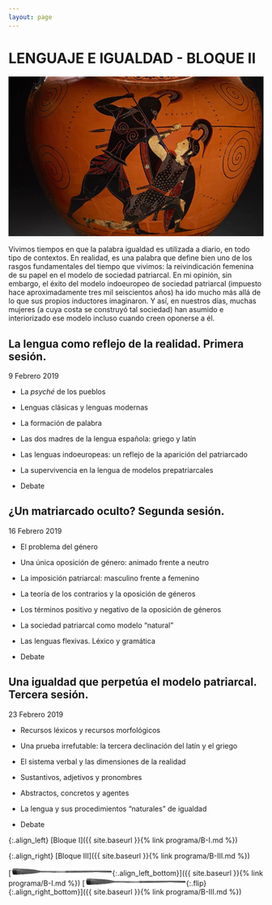 ```yaml
---
layout: page
---
```


LENGUAJE E IGUALDAD - BLOQUE II
==============================

![Imagen](/assets/images/2.jpg "Titulo")

Vivimos tiempos en que la palabra igualdad es utilizada a diario, en todo tipo de contextos. En realidad, es una palabra que define bien uno de los rasgos fundamentales del tiempo que vivimos: la reivindicación femenina de su papel en el modelo de sociedad patriarcal. En mi opinión, sin embargo, el éxito del modelo indoeuropeo de sociedad patriarcal (impuesto hace aproximadamente tres mil seiscientos años) ha ido mucho más allá de lo que sus propios inductores imaginaron. Y así, en nuestros días, muchas mujeres (a cuya costa se construyó tal sociedad) han asumido e interiorizado ese modelo incluso cuando creen oponerse a él.

La lengua como reflejo de la realidad. Primera sesión.
------------------------------------------------------
  9 Febrero 2019

* La <i>psyché</i> de los pueblos
* Lenguas clásicas y lenguas modernas
* La formación de palabra

* Las dos madres de la lengua española: griego y latín
* Las lenguas indoeuropeas: un reflejo de la aparición del patriarcado
* La supervivencia en la lengua de modelos prepatriarcales
* Debate

¿Un matriarcado oculto? Segunda sesión.
----------------------------------------
  16 Febrero 2019

* El problema del género
* Una única oposición de género: animado frente a neutro
* La imposición patriarcal: masculino frente a femenino

* La teoría de los contrarios y la oposición de géneros
* Los términos positivo y negativo de la oposición de géneros
* La sociedad patriarcal como modelo “natural”
* Las lenguas flexivas. Léxico y gramática
* Debate

Una igualdad que perpetúa el modelo patriarcal. Tercera sesión.
---------------------------------------------------------------
   23 Febrero 2019

* Recursos léxicos y recursos morfológicos
* Una prueba irrefutable: la tercera declinación del latín y el griego
* El sistema verbal y las dimensiones de la realidad

* Sustantivos, adjetivos y pronombres
* Abstractos, concretos y agentes
* La lengua y sus procedimientos “naturales” de igualdad
* Debate



{:.align_left}
[Bloque I]({{ site.baseurl }}{% link programa/B-I.md %})

{:.align_right}
[Bloque III]({{ site.baseurl }}{% link programa/B-III.md %})

[<img src="/assets/images/oar.png"/>{:.align_left_bottom}]({{ site.baseurl }}{% link programa/B-I.md %})
[<img src="/assets/images/oar.png"/>{:.flip}{:.align_right_bottom}]({{ site.baseurl }}{% link programa/B-III.md %})
